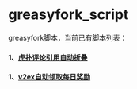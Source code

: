 # greasyfork_script
greasyfork脚本，当前已有脚本列表：
#### 1、[虎扑评论引用自动折叠](https://github.com/hitfire/greasyfork_script/tree/master/hupuAutoExpand "虎扑评论引用自动折叠")  
#### 1、[v2ex自动领取每日奖励](https://github.com/hitfire/greasyfork_script/tree/master/v2ex "v2ex自动领取每日奖励")  
